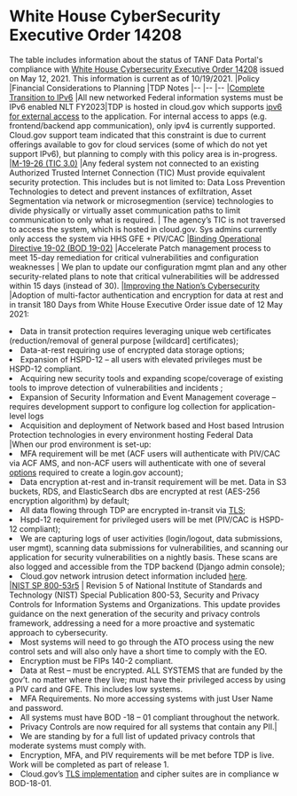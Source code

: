 # White House CyberSecurity Executive Order 14208

The table includes information about the status of TANF Data Portal's compliance with [White House Cybersecurity Executive Order 14208](https://www.whitehouse.gov/briefing-room/presidential-actions/2021/05/12/executive-order-on-improving-the-nations-cybersecurity/) issued on May 12, 2021. This information is current as of 10/19/2021. 
|Policy	|Financial Considerations to Planning	|TDP Notes
|--	|--	|--
|[Complete Transition to IPv6](https://www.hhs.gov/web/governance/digital-strategy/it-policy-archive/complete-transition-to-ipv6-memorandum.html)	|All new networked Federal information systems must be IPv6 enabled NLT FY2023|TDP is hosted in cloud.gov which supports [ipv6 for external access](https://cloud.gov/docs/compliance/domain-standards/) to the application. For internal access to apps (e.g. frontend/backend app communication), only ipv4 is currently supported. Cloud.gov support team indicated that this constraint is due to current offerings available to gov for cloud services (some of which do not yet support IPv6), but planning to comply with this policy area is in-progress. 
|[M-19-26 (TIC 3.0)](https://www.whitehouse.gov/wp-content/uploads/2019/09/M-19-26.pdf) |Any federal system not connected to an existing Authorized Trusted Internet Connection (TIC) Must provide equivalent security protection. This includes but is not limited to: Data Loss Prevention Technologies to detect and prevent instances of exfiltration, Asset Segmentation via network or microsegmention (service) technologies to divide physically or virtually asset communication paths to limit communication to only what is required. | The agency’s TIC is not traversed to access the system, which is hosted in cloud.gov. Sys admins currently only access the system via HHS GFE + PIV/CAC
|[Binding Operational Directive 19-02 (BOD 19-02)](https://cyber.dhs.gov/bod/19-02/) |Accelerate Patch management process to meet 15-day remediation for critical vulnerabilities and configuration weaknesses | We plan to update our configuration mgmt plan and any other security-related plans to note that critical vulnerabilities will be addressed within 15 days (instead of 30). 
|[Improving the Nation’s Cybersecurity](https://www.whitehouse.gov/briefing-room/presidential-actions/2021/05/12/executive-order-on-improving-the-nations-cybersecurity/) |Adoption of multi-factor authentication and encryption for data at rest and in transit  180 Days from White House Executive Order issue date of 12 May 2021: <li> Data in transit protection requires leveraging unique web certificates (reduction/removal of general purpose [wildcard] certificates);</li> <li> Data-at-rest requiring use of encrypted data storage options; </li> <li>Expansion of HSPD-12 – all users with elevated privileges must be HSPD-12 compliant. </li><li>Acquiring new security tools and expanding scope/coverage of existing tools to improve detection of vulnerabilities and incidents ;  </li><li>Expansion of Security Information and Event Management coverage – requires development support to configure log collection for application-level logs </li><li>Acquisition and deployment of Network based and Host based Intrusion Protection technologies in every environment hosting Federal Data</li>|When our prod environment is set-up: <li>MFA requirement will be met (ACF users will authenticate with PIV/CAC via ACF AMS, and non-ACF users will authenticate with one of several [options](https://www.login.gov/help/get-started/authentication-options/) required to create a login.gov account); </li><li>Data encryption  at-rest and in-transit requirement will be met. Data in S3 buckets, RDS, and ElasticSearch dbs are encrypted at rest (AES-256 encryption algorithm) by default;</li><li> All data flowing through TDP are encrypted in-transit via [TLS](https://github.com/HHS/TANF-app/blob/main/docs/Security-Compliance/Security-Controls/sc-8/index.md); </li><li>Hspd-12 requirement for privileged users will be met (PIV/CAC is HSPD-12 compliant); </li><li>We are capturing logs of user activities (login/logout, data submissions, user mgmt), scanning data submissions for vulnerabilities, and scanning our application for security vulnerabilities on a nightly basis.  These scans are also logged and accessible from the TDP backend (Django admin console); </li><li>Cloud.gov network intrusion detect information included [here](https://cloud.gov/docs/ops/continuous-monitoring/#automated-components).</li>
|[NIST SP 800-53r5](https://csrc.nist.gov/publications/detail/sp/800-53/rev-5/final) | Revision 5 of National Institute of Standards and Technology (NIST) Special Publication 800-53, Security and Privacy Controls for Information Systems and Organizations. This update provides guidance on the next generation of the security and privacy controls framework, addressing a need for a more proactive and systematic approach to cybersecurity. <li>Most systems will need to go through the ATO process using the new control sets and will also only have a short time to comply with the EO. </li><li>Encryption must be FIPs 140-2 compliant. </li><li>Data at Rest – must be encrypted. ALL SYSTEMS that are funded by the gov’t. no matter where they live; must have their privileged access by using a PIV card and GFE.  This includes low systems. </li><li>MFA Requirements.  No more accessing systems with just User Name and password. </li><li>All systems must have BOD -18 – 01 compliant throughout the network. </li><li>Privacy Controls are now required for all systems that contain any PII.|<li>We are standing by for a full list of updated privacy controls that moderate systems must comply with. </li><li>Encryption, MFA, and PIV requirements will be met before TDP is live. Work will be completed as part of release 1. </li><li>Cloud.gov’s [TLS implementation](https://cloud.gov/docs/compliance/domain-standards/#ssltls-implementation) and cipher suites are in compliance w BOD-18-01. 
